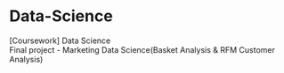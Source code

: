 # Data-Science
[Coursework] Data Science  
Final project - Marketing Data Science(Basket Analysis & RFM Customer Analysis)
